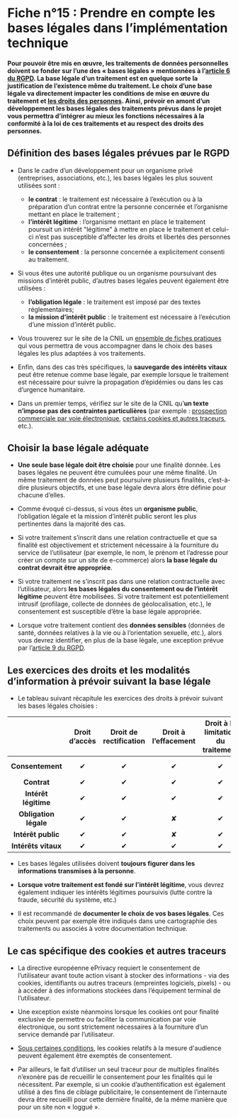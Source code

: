 # Fiche n°15 : Prendre en compte les bases légales dans l’implémentation technique

#### Pour pouvoir être mis en œuvre, les traitements de données personnelles doivent se fonder sur l’une des « bases légales » mentionnées à l’[article 6 du RGPD](https://www.cnil.fr/fr/reglement-europeen-protection-donnees/chapitre2#Article6). La base légale d’un traitement est en quelque sorte la justification de l’existence même du traitement. Le choix d’une base légale va directement impacter les conditions de mise en œuvre du traitement et [les droits des personnes](#Fiche_n°13_:_Préparer_l’exercice_des_droits_des_personnes). Ainsi, prévoir en amont d’un développement les bases légales des traitements prévus dans le projet vous permettra d’intégrer au mieux les fonctions nécessaires à la conformité à la loi de ces traitements et au respect des droits des personnes.

## Définition des bases légales prévues par le RGPD

* Dans le cadre d’un développement pour un organisme privé (entreprises, associations, etc.), les bases légales les plus souvent utilisées sont :
    * **le contrat** : le traitement est nécessaire à l’exécution ou à la préparation d’un contrat entre la personne concernée et l’organisme mettant en place le traitement ;
    * **l’intérêt légitime** : l’organisme mettant en place le traitement poursuit un intérêt "légitime" à mettre en place le traitement et celui-ci n’est pas susceptible d’affecter les droits et libertés des personnes concernées ;
    * **le consentement** : la personne concernée a explicitement consenti au traitement.

* Si vous êtes une autorité publique ou un organisme poursuivant des missions d’intérêt public, d’autres bases légales peuvent également être utilisées :
    * **l’obligation légale** : le traitement est imposé par des textes réglementaires;
    * **la mission d’intérêt public** : le traitement est nécessaire à l’exécution d’une mission d’intérêt public.

* Vous trouverez sur le site de la CNIL un [ensemble de fiches pratiques](https://www.cnil.fr/fr/les-bases-legales) qui vous permettra de vous accompagner dans le choix des bases légales les plus adaptées à vos traitements.

* Enfin, dans des cas très spécifiques, la **sauvegarde des intérêts vitaux** peut être retenue comme base légale, par exemple lorsque le traitement est nécessaire pour suivre la propagation d’épidémies ou dans les cas d’urgence humanitaire.

* Dans un premier temps, vérifiez sur le site de la CNIL qu’**un texte n’impose pas des contraintes particulières** (par exemple : [prospection commerciale par voie électronique](https://www.cnil.fr/fr/la-prospection-commerciale-par-courrier-electronique), [certains cookies et autres traceurs](https://www.cnil.fr/fr/site-web-cookies-et-autres-traceurs), etc.).

## Choisir la base légale adéquate

* **Une seule base légale doit être choisie** pour une finalité donnée. Les bases légales ne peuvent être cumulées pour une même finalité. Un même traitement de données peut poursuivre plusieurs finalités, c’est-à-dire plusieurs objectifs, et une base légale devra alors être définie pour chacune d’elles.

* Comme évoqué ci-dessus, si vous êtes un **organisme public**, l’obligation légale et la mission d’intérêt public seront les plus pertinentes dans la majorité des cas.

* Si votre traitement s’inscrit dans une relation contractuelle et que sa finalité est objectivement et strictement nécessaire à la fourniture du service de l’utilisateur (par exemple, le nom, le prénom et l’adresse pour créer un compte sur un site de e-commerce) alors **la base légale du contrat devrait être appropriée**.

* Si votre traitement ne s’inscrit pas dans une relation contractuelle avec l’utilisateur, alors **les bases légales du consentement ou de l’intérêt légitime** peuvent être mobilisées. Si votre traitement est potentiellement intrusif (profilage, collecte de données de géolocalisation, etc.), le consentement est susceptible d’être la base légale appropriée.

* Lorsque votre traitement contient des **données sensibles** (données de santé, données relatives à la vie ou à l’orientation sexuelle, etc.), alors vous devrez identifier, en plus de la base légale, une exception prévue par l’[article 9 du RGPD](https://www.cnil.fr/fr/reglement-europeen-protection-donnees/chapitre2#Article9).

## Les exercices des droits et les modalités d’information à prévoir suivant la base légale

* Le tableau suivant récapitule les exercices des droits à prévoir suivant les bases légales choisies :

|                       | Droit d’accès | Droit de rectification | Droit à l’effacement | Droit à la limitation du traitement | Droit à la portabilité | Droit d’opposition          |
|:---------------------:|:-------------:|:----------------------:|:--------------------:|:-----------------------------------:|:----------------------:|:---------------------------:|
| **Consentement**      | ✔             | ✔                      | ✔                    | ✔                                   | ✔                      | **retrait du consentement** |
| **Contrat**           | ✔             | ✔                      | ✔                    | ✔                                   | ✔                      | ✘                           |
| **Intérêt légitime**  | ✔             | ✔                      | ✔                    | ✔                                   | ✘                      | ✔                           |
| **Obligation légale** | ✔             | ✔                      | ✘                    | ✔                                   | ✘                      | ✘                           |
| **Intérêt public**    | ✔             | ✔                      | ✘                    | ✔                                   | ✘                      | ✔                           |
| **Intérêts vitaux**   | ✔             | ✔                      | ✔                    | ✔                                   | ✘                      | ✘                           |

* Les bases légales utilisées doivent **toujours figurer dans les informations transmises à la personne**.

* **Lorsque votre traitement est fondé sur l’intérêt légitime**, vous devrez également indiquer les intérêts légitimes poursuivis (lutte contre la fraude, sécurité du système, etc.)

* Il est recommandé de **documenter le choix de vos bases légales**. Ces choix peuvent par exemple être indiqués dans une cartographie des traitements ou associés à votre documentation technique.


## Le cas spécifique des cookies et autres traceurs

* La directive européenne ePrivacy requiert le consentement de l’utilisateur avant toute action visant à stocker des informations - via des cookies, identifiants ou autres traceurs (empreintes logiciels, pixels) - ou à accéder à des informations stockées dans l’équipement terminal de l’utilisateur.

* Une exception existe néanmoins lorsque les cookies ont pour finalité exclusive de permettre ou faciliter la communication par voie électronique, ou sont strictement nécessaires à la fourniture d’un service demandé par l’utilisateur.

* [Sous certaines conditions](#Fiche_n°16_:_Mesurer_la_fréquentation_de_vos_sites_web_et_de_vos_applications), les cookies relatifs à la mesure d'audience peuvent également être exemptés de consentement. 

* Par ailleurs, le fait d’utiliser un seul traceur pour de multiples finalités n’exonère pas de recueillir le consentement pour les finalités qui le nécessitent. Par exemple, si un cookie d’authentification est également utilisé à des fins de ciblage publicitaire, le consentement de l’internaute devra être recueilli pour cette dernière finalité, de la même manière que pour un site non « loggué ».
